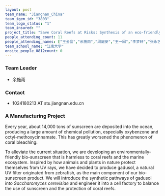 ```yaml
---
layout: post
team_name: "Jiangnan_China"
team_igem_id: "3803"
team_logo_status: "1"
team_insured: ""
project_title: "Save Coral Reefs at Risks: Synthesis of an eco-friendly bio-sunscreen by *Saccharomyces cerevisiae*"
people_attending_count: 11
people_attending_names: ["王金晶","余施雨","周庭安","王一回","李梦轩","张永艺","孙莹","杨子仪","孙婕妤","伍小艺","褚婕妤"]
team_school_name: "江南大学"
onsite_people_0812count: 0
---
```



### Team Leader
* 余施雨

### Contact
* 1024180213 AT stu.jiangnan.edu.cn

### A Manufacturing Project

Every year, about 14,000 tons of sunscreen are deposited into the ocean, producing a large amount of chemical pollution, especially oxybenzone and octyl-methoxycinnamate. This has greatly worsened the phenomenon of coral bleaching.

To alleviate the current situation, we are developing an environmentally-friendly bio-sunscreen that is harmless to coral reefs and the marine ecosystem. Inspired by how animals and plants in nature protect themselves from UV rays, we have decided to produce gadusol, a natural UV filter originated from zebrafish, as the main component of our bio-sunscreen product. We will introduce the synthetic pathways of gadusol into *Saccharomyces cerevisiae* and engineer it into a cell factory to balance the use of sunscreen and the protection of coral reefs.
